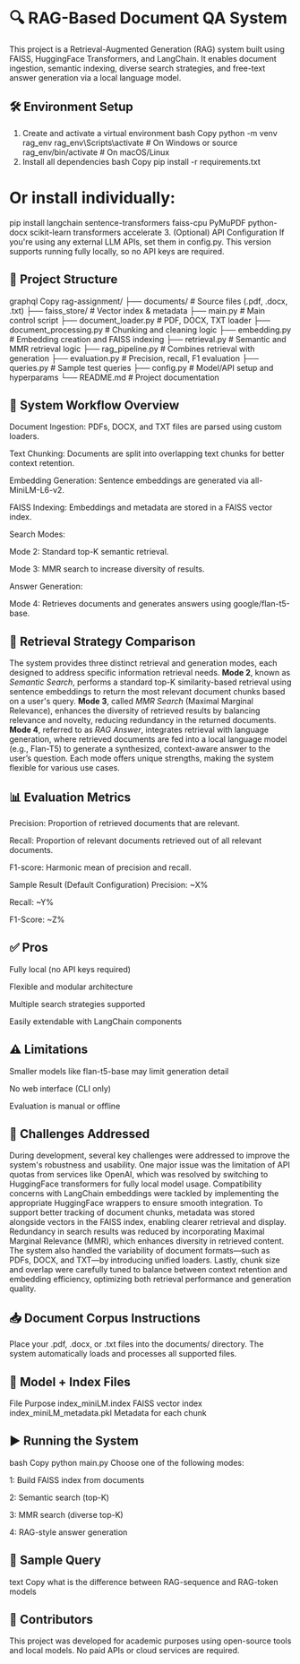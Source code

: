 # 🔍 RAG-Based Document QA System                

This project is a Retrieval-Augmented Generation (RAG) system built using FAISS, HuggingFace Transformers, and LangChain. It enables document ingestion, semantic indexing, diverse search strategies, and free-text answer generation via a local language model.

## 🛠️ Environment Setup
1. Create and activate a virtual environment
bash
Copy
python -m venv rag_env
rag_env\Scripts\activate  # On Windows
or
source rag_env/bin/activate  # On macOS/Linux
2. Install all dependencies
bash
Copy
pip install -r requirements.txt

# Or install individually:
pip install langchain sentence-transformers faiss-cpu PyMuPDF python-docx scikit-learn transformers accelerate
3. (Optional) API Configuration
If you're using any external LLM APIs, set them in config.py. This version supports running fully locally, so no API keys are required.

## 📁 Project Structure
graphql
Copy
rag-assignment/
├── documents/              # Source files (.pdf, .docx, .txt)
├── faiss_store/            # Vector index & metadata
├── main.py                 # Main control script
├── document_loader.py      # PDF, DOCX, TXT loader
├── document_processing.py  # Chunking and cleaning logic
├── embedding.py            # Embedding creation and FAISS indexing
├── retrieval.py            # Semantic and MMR retrieval logic
├── rag_pipeline.py         # Combines retrieval with generation
├── evaluation.py           # Precision, recall, F1 evaluation
├── queries.py              # Sample test queries
├── config.py               # Model/API setup and hyperparams
└── README.md               # Project documentation

## 🧠 System Workflow Overview
Document Ingestion: PDFs, DOCX, and TXT files are parsed using custom loaders.

Text Chunking: Documents are split into overlapping text chunks for better context retention.

Embedding Generation: Sentence embeddings are generated via all-MiniLM-L6-v2.

FAISS Indexing: Embeddings and metadata are stored in a FAISS vector index.

Search Modes:

Mode 2: Standard top-K semantic retrieval.

Mode 3: MMR search to increase diversity of results.

Answer Generation:

Mode 4: Retrieves documents and generates answers using google/flan-t5-base.

## 🧪 Retrieval Strategy Comparison
The system provides three distinct retrieval and generation modes, each designed to address specific information retrieval needs. **Mode 2**, known as *Semantic Search*, performs a standard top-K similarity-based retrieval using sentence embeddings to return the most relevant document chunks based on a user's query. **Mode 3**, called *MMR Search* (Maximal Marginal Relevance), enhances the diversity of retrieved results by balancing relevance and novelty, reducing redundancy in the returned documents. **Mode 4**, referred to as *RAG Answer*, integrates retrieval with language generation, where retrieved documents are fed into a local language model (e.g., Flan-T5) to generate a synthesized, context-aware answer to the user’s question. Each mode offers unique strengths, making the system flexible for various use cases.

## 📊 Evaluation Metrics
Precision: Proportion of retrieved documents that are relevant.

Recall: Proportion of relevant documents retrieved out of all relevant documents.

F1-score: Harmonic mean of precision and recall.

Sample Result (Default Configuration)
Precision: ~X%

Recall: ~Y%

F1-Score: ~Z%

## ✅ Pros
Fully local (no API keys required)

Flexible and modular architecture

Multiple search strategies supported

Easily extendable with LangChain components

## ⚠️ Limitations
Smaller models like flan-t5-base may limit generation detail

No web interface (CLI only)

Evaluation is manual or offline

## 🚧 Challenges Addressed
During development, several key challenges were addressed to improve the system's robustness and usability. One major issue was the limitation of API quotas from services like OpenAI, which was resolved by switching to HuggingFace transformers for fully local model usage. Compatibility concerns with LangChain embeddings were tackled by implementing the appropriate HuggingFace wrappers to ensure smooth integration. To support better tracking of document chunks, metadata was stored alongside vectors in the FAISS index, enabling clearer retrieval and display. Redundancy in search results was reduced by incorporating Maximal Marginal Relevance (MMR), which enhances diversity in retrieved content. The system also handled the variability of document formats—such as PDFs, DOCX, and TXT—by introducing unified loaders. Lastly, chunk size and overlap were carefully tuned to balance between context retention and embedding efficiency, optimizing both retrieval performance and generation quality.

## 📥 Document Corpus Instructions
Place your .pdf, .docx, or .txt files into the documents/ directory. The system automatically loads and processes all supported files.

## 💽 Model + Index Files
File	Purpose
index_miniLM.index	FAISS vector index
index_miniLM_metadata.pkl	Metadata for each chunk

## ▶️ Running the System
bash
Copy
python main.py
Choose one of the following modes:

1: Build FAISS index from documents

2: Semantic search (top-K)

3: MMR search (diverse top-K)

4: RAG-style answer generation

## 📌 Sample Query
text
Copy
what is the difference between RAG-sequence and RAG-token models
## 🤝 Contributors
This project was developed for academic purposes using open-source tools and local models. No paid APIs or cloud services are required.
